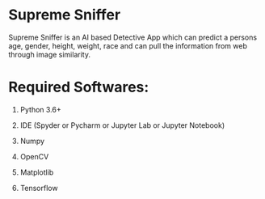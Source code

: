 # Supreme Sniffer

Supreme Sniffer is an AI based Detective App which can predict a persons age, gender, height, weight, race and can pull the information from web through image similarity.


# Required Softwares:

1. Python 3.6+

2. IDE (Spyder or Pycharm or Jupyter Lab or Jupyter Notebook)

3. Numpy

4. OpenCV

5. Matplotlib

6. Tensorflow
